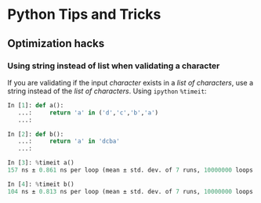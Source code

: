 # Python Tips and Tricks

## Optimization hacks

### Using string instead of list when validating a character
If you are validating if the input _character_ exists in a _list of characters_, use a string instead of the _list of characters_. Using `ipython` `%timeit`:
```python
In [1]: def a():
   ...:     return 'a' in ('d','c','b','a')
   ...:

In [2]: def b():
   ...:     return 'a' in 'dcba'
   ...:

In [3]: %timeit a()
157 ns ± 0.861 ns per loop (mean ± std. dev. of 7 runs, 10000000 loops each)

In [4]: %timeit b()
104 ns ± 0.813 ns per loop (mean ± std. dev. of 7 runs, 10000000 loops each)
```